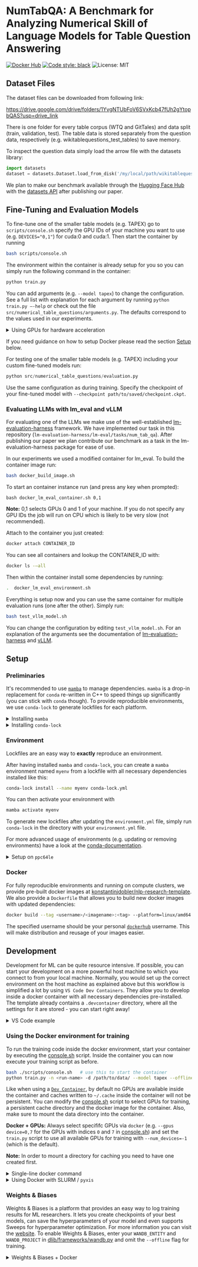 # NumTabQA: A Benchmark for Analyzing Numerical Skill of Language Models for Table Question Answering

[![Docker Hub](https://img.shields.io/docker/v/konstantinjdobler/nlp-research-template/latest?color=blue&label=docker&logo=docker)](https://hub.docker.com/r/konstantinjdobler/nlp-research-template/tags) [![Code style: black](https://img.shields.io/badge/code%20style-black-000000.svg)](https://github.com/psf/black) ![License: MIT](https://img.shields.io/github/license/konstantinjdobler/nlp-research-template?color=green)

## Dataset Files

The dataset files can be downloaded from following link:

https://drive.google.com/drive/folders/1YvgNTUbFoV6SVxKcb47fUh2gYtopbQAS?usp=drive_link

There is one folder for every table corpus (WTQ and GitTales) and data split (train, validation, test). The table data is stored separately from the question data, respectively (e.g. wikitablequestions_test_tables) to save memory.

To inspect the question data simply load the arrow file with the datasets library:

```python
import datasets
dataset = datasets.Dataset.load_from_disk('/my/local/path/wikitablequestions_test/250205_2114_47_349337')
```

We plan to make our benchmark available through the [Hugging Face Hub](https://huggingface.co/docs/hub/index) with the [datasets API](https://huggingface.co/docs/datasets/load_hub) after publishing our paper.

## Fine-Tuning and Evaluation Models
To fine-tune one of the smaller table models (e.g. TAPEX) go to `scripts/console.sh` specify the GPU IDs of your machine you want to use (e.g. `DEVICES="0,1"`) for cuda:0 and cuda:1. Then start the container by running 
```bash
bash scripts/console.sh
```
The environment within the container is already setup for you so you can simply run the following command in the container:
```python
python train.py
```
You can add arguments (e.g. `--model tapex`) to change the configuration. See a full list with explanation for each argument by running `python train.py —-help` or check out the file `src/numerical_table_questions/arguments.py`.
The defaults correspond to the values used in our experiments.
<details><summary>Using GPUs for hardware acceleration</summary>

<p>

By default, `train.py` already detects all available CUDA GPUs and uses `DistributedDataParallel` training in case multiple GPUs are found. You can manually select specific GPUs with `--cuda_device_ids`. To use different hardware accelerators, use the `--accelerator` flag. You can use advanced parallel training strategies with `--distributed_strategy`.

</p>
</details>

If you need guidance on how to setup Docker please read the section [Setup](#setup) below.

For testing one of the smaller table models (e.g. TAPEX) including your custom fine-tuned models run:
```python
python src/numerical_table_questions/evaluation.py
```
Use the same configuration as during training. Specify the checkpoint of your fine-tuned model with `--checkpoint path/to/saved/checkpoint.ckpt`.

### Evaluating LLMs with lm_eval and vLLM
For evaluating one of the LLMs we make use of the well-established [lm-evaluation-harness](https://github.com/EleutherAI/lm-evaluation-harness) framework. We have implemented our task in this repository (`lm-evaluation-harness/lm-eval/tasks/num_tab_qa`). After publishing our paper we plan contribute our benchmark as a task in the lm-evaluation-harness package for ease of use.

In our experiments we used a modified container for lm_eval. To build the container image run: 
```bash
bash docker_build_image.sh
```
To start an container instance run (and press any key when prompted):
```
bash docker_lm_eval_container.sh 0,1
```
**Note:** 0,1 selects GPUs 0 and 1 of your machine. If you do not specify any GPU IDs the job will run on CPU which is likely to be very slow (not recommended).

Attach to the container you just created:
```bash
docker attach CONTAINER_ID
```
You can see all containers and lookup the CONTAINER_ID with:
```bash
docker ls -—all
```
Then within the container install some dependencies by running:
```bash
.  docker_lm_eval_environment.sh
```
Everything is setup now and you can use the same container for multiple evaluation runs (one after the other). Simply run:
```bash
bash test_vllm_model.sh
```
You can change the configuration by editing `test_vllm_model.sh`. For an explanation of the arguments see the documentation of [lm-evaluation-harness](https://github.com/EleutherAI/lm-evaluation-harness) and [vLLM](https://docs.vllm.ai/en/latest/).

## <a name="setup"></a> Setup

### Preliminaries

It's recommended to use [`mamba`](https://github.com/mamba-org/mamba) to manage dependencies. `mamba` is a drop-in replacement for `conda` re-written in C++ to speed things up significantly (you can stick with `conda` though). To provide reproducible environments, we use `conda-lock` to generate lockfiles for each platform.

<details><summary>Installing <code>mamba</code></summary>

<p>

On Unix-like platforms, run the snippet below. Otherwise, visit the [mambaforge repo](https://github.com/conda-forge/miniforge#mambaforge). Note this does not use the Anaconda installer, which reduces bloat.

```bash
curl -L -O "https://github.com/conda-forge/miniforge/releases/latest/download/Mambaforge-$(uname)-$(uname -m).sh"
bash Mambaforge-$(uname)-$(uname -m).sh
```

</details>

<details><summary>Installing <code>conda-lock</code></summary>

<p>

The preferred method is to install `conda-lock` using `pipx install conda-lock`. For other options, visit the [conda-lock repo](https://github.com/conda/conda-lock). For basic usage, have a look at the commands below:

```bash
conda-lock install --name myenv conda-lock.yml # create environment with name myenv based on lockfile
conda-lock # create new lockfile based on environment.yml
conda-lock --update <package-name> # update specific packages in lockfile
```

</details>

### Environment

Lockfiles are an easy way to **exactly** reproduce an environment.

After having installed `mamba` and `conda-lock`, you can create a `mamba` environment named `myenv` from a lockfile with all necessary dependencies installed like this:

```bash
conda-lock install --name myenv conda-lock.yml
```

You can then activate your environment with

```bash
mamba activate myenv
```

To generate new lockfiles after updating the `environment.yml` file, simply run `conda-lock` in the directory with your `environment.yml` file.

For more advanced usage of environments (e.g. updating or removing environments) have a look at the [conda-documentation](https://conda.io/projects/conda/en/latest/user-guide/tasks/manage-environments.html#removing-an-environment).

<details><summary>Setup on <code>ppc64le</code></summary>

<p>

**If you're not using a PowerPC machine, do not worry about this.**

Whenever you create an environment for a different processor architecture, some packages (especially `pytorch`) need to be compiled specifically for that architecture. IBM PowerPC machines for example use a processor architecture called <code>ppc64le</code>.
Setting up the environment <code>ppc64le</code> is a bit tricky because the official channels do not provide packages compiled for <code>ppc64le</code>. However, we can use the amazing [Open-CE channel](https://ftp.osuosl.org/pub/open-ce/current/) instead. A lockfile containing the relevant dependencies is already prepared in <code>ppc64le.conda-lock.yml</code> and the environment again can be simply installed with:

```bash
conda-lock install --name myenv-ppc64le ppc64le.conda-lock.yml
```

Dependencies for <code>ppce64le</code> should go into the seperate <code>ppc64le.environment.yml</code> file. Use the following command to generate a new lockfile after updating the dependencies:

```bash
conda-lock --file ppc64le.environment.yml --lockfile ppc64le.conda-lock.yml
```

</p>
</details>

### Docker

For fully reproducible environments and running on compute clusters, we provide pre-built docker images at [konstantinjdobler/nlp-research-template](https://hub.docker.com/r/konstantinjdobler/nlp-research-template/tags). We also provide a `Dockerfile` that allows you to build new docker images with updated dependencies:

```bash
docker build --tag <username>/<imagename>:<tag> --platform=linux/amd64 .
```

The specified username should be your personal [`dockerhub`](https://hub.docker.com) username. This will make distribution and reusage of your images easier.

## Development

Development for ML can be quite resource intensive. If possible, you can start your development on a more powerful host machine to which you connect to from your local machine. Normally, you would set up the correct environment on the host machine as explained above but this workflow is simplified a lot by using `VS Code Dev Containers`. They allow you to develop inside a docker container with all necessary dependencies pre-installed. The template already contains a `.devcontainer` directory, where all the settings for it are stored - you can start right away!

<details><summary>VS Code example</summary>

<p>

After having installed the [Remote-SSH-](https://code.visualstudio.com/docs/remote/ssh), and [Dev Containers-Extension](https://code.visualstudio.com/docs/devcontainers/containers), you set up your `Dev Container` in the following way:

1. Establish the SSH-connection with the host by opening your VS Code command pallet and typing <code>Remote-SSH: Connect to Host</code>. Now you can connect to your host machine.
2. Open the folder that contains this template on the host machine.
3. VS Code will automatically detect the `.devcontainer` directory and ask you to reopen the folder in a Dev Container.
4. Press <code>Reopen in Container</code> and wait for VS Code to set everything up.

When using this workflow you will have to adapt `"runArgs": ["--ipc=host", "--gpus", "device=CHANGE_ME"]` in [`.devcontainer/devcontainer.json`](.devcontainer/devcontainer.json) and specify the GPU-devices you are actually going to use on the host machine for your development. Optionally you can mount cache files with `"mounts": ["source=/MY_HOME_DIR/.cache,target=/home/mamba/.cache,type=bind"]`. `conda-lock` is automatically installed for you in the Dev Container.

Additionally, you can set the `WANDB_API_KEY` in your remote environment; it will then be automatically mapped into the container.

</p>
</details>

### Using the Docker environment for training

To run the training code inside the docker environment, start your container by executing the [console.sh](./scripts/console.sh) script. Inside the container you can now execute your training script as before.

```bash
bash ./scripts/console.sh   # use this to start the container
python train.py -n <run-name> -d /path/to/data/ --model tapex --offline # execute the training inside your container
```

Like when using a [`Dev Container`](#development), by default no GPUs are available inside the container and caches written to `~/.cache` inside the container will not be persistent. You can modify the [console.sh](./scripts/console.sh) script to select GPUs for training, a persistent cache directory and the docker image for the container. Also, make sure to mount the data directory into the container.

**Docker + GPUs:** Always select specififc GPUs via `docker` (e.g. `--gpus device=0,7` for the GPUs with indices `0` and `7` in [console.sh](./scripts/console.sh)) and set the `train.py` script to use all available GPUs for training with `--num_devices=-1` (which is the default).

**Note:** In order to mount a directory for caching you need to have one created first.

<details><summary>Single-line docker command</summary>

<p>

You can start a script inside a docker container in a single command (caches are not persistent in this example):

```bash
docker run -it --user $(id -u):$(id -g) --ipc host -v "$(pwd)":/workspace -w /workspace --gpus device=0,7 konstantinjdobler/nlp-research-template:latest python train.py --num_devices=-1 ...
```

</p>
</details>

<details><summary>Using Docker with SLURM / <code>pyxis</code></summary>

<p>

For security reasons, `docker` might be disabled on your cluster. You might be able to use the SLURM plugin `pyxis` instead like this:

```bash
srun ... --container-image konstantinjdobler/nlp-research-template:latest python train.py ...
```

This uses [`enroot`](https://github.com/NVIDIA/enroot) under the hood to import your docker image and run your code inside the container. See the [`pyxis` documentation](https://github.com/NVIDIA/pyxis) for more options, such as `--container-mounts` or `--container-writable`.

If you want to run an interactive session with bash don't forget the `--pty` flag, otherwise the environment won't be activated properly.

</p>
</details>

### Weights & Biases

Weights & Biases is a platform that provides an easy way to log training results for ML researchers. It lets you create checkpoints of your best models, can save the hyperparameters of your model and even supports Sweeps for hyperparameter optimization. For more information you can visit the [website](https://wandb.ai/site). To enable Weights & Biases, enter your `WANDB_ENTITY` and `WANDB_PROJECT` in [dlib/frameworks/wandb.py](dlib/frameworks/wandb.py) and omit the `--offline` flag for training.

<details><summary>Weights & Biases + Docker</summary>

<p>

When using docker you also have to provide your `WANDB_API_KEY`. You can find your personal key at [wandb.ai/authorize](https://app.wandb.ai/authorize). Either set `WANDB_API_KEY` on your host machine and use the `docker` flag `--env WANDB_API_KEY` when starting your run or use `wandb docker-run` instead of docker run.

</p>
</details>
